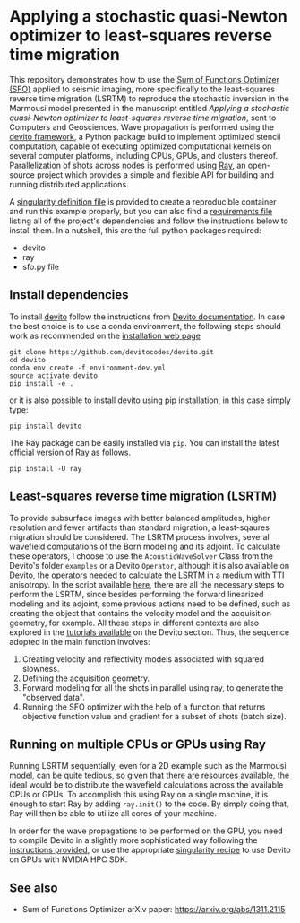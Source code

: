 # Applying a stochastic quasi-Newton optimizer to least-squares reverse time migration

 
This repository demonstrates how to use the [Sum of Functions Optimizer (SFO)](https://github.com/Sohl-Dickstein/Sum-of-Functions-Optimizer) applied to seismic imaging, more specifically to the least-squares reverse time migration (LSRTM) to reproduce the stochastic inversion in the Marmousi model presented in the manuscript entitled _Applying a stochastic quasi-Newton optimizer to least-squares reverse time migration_, sent to Computers and Geosciences. Wave propagation is performed using the [devito framework](https://www.devitoproject.org/), a Python package build to implement optimized stencil computation, capable of executing optimized computational kernels on several computer platforms, including CPUs, GPUs, and clusters thereof. Parallelization of shots across nodes is performed using [Ray](https://docs.ray.io/en/latest/), an open-source project which provides a simple and flexible API for building and running distributed applications. 


A [singularity definition file]() is provided to create a reproducible container and run this example properly, but you can also find a [requirements file]() listing all of the project's dependencies and follow the instructions below to install them. In a nutshell, this are the full python packages required:

+ devito
+ ray
+ sfo.py file

## Install dependencies  

To install [devito](https://www.devitoproject.org/) follow the instructions from [Devito documentation](https://www.devitoproject.org/devito/download.html). In case the best choice is to use a conda environment, the following steps should work as recommended on the [installation web page](https://www.devitoproject.org/devito/download.html#conda-environment) 
```
git clone https://github.com/devitocodes/devito.git
cd devito
conda env create -f environment-dev.yml
source activate devito
pip install -e .
```  

or it is also possible to install devito using pip installation, in this case simply type:
```
pip install devito
```  

The Ray package can be easily installed via `pip`. You can install the latest official version of Ray as follows.
```
pip install -U ray

```

## Least-squares reverse time migration (LSRTM)

To provide subsurface images with better balanced amplitudes, higher resolution and fewer artifacts than standard migration, a least-sqaures migration should be considered. The LSRTM process involves, several wavefield computations of the Born modeling and its adjoint. To calculate these operators, I choose to use the `AcousticWaveSolver` Class from the Devito's folder `examples` or a Devito `Operator`, although it is also available on Devito, the operators needed to calculate the LSRTM in a medium with TTI anisotropy. In the script available [here](https://github.com/fffarias/sfo-manuscript/blob/main/lsm.py), there are all the necessary steps to perform the LSRTM, since besides performing the forward linearized modeling and its adjoint, some previous actions need to be defined, such as creating the object that contains the velocity model and the acquisition geometry, for example. All these steps in different contexts are also explored in the [tutorials available](https://github.com/devitocodes/devito/tree/master/examples/seismic/tutorials) on the Devito section. Thus, the sequence adopted in the main function involves:

1. Creating velocity and reflectivity models associated with squared slowness. 
2. Defining the acquisition geometry.
3. Forward modeling for all the shots in parallel using ray, to generate the "observed data".
4. Running the SFO optimizer with the help of a function that returns objective function value and gradient for a subset of shots (batch size).



## Running on multiple CPUs or GPUs using Ray

Running LSRTM sequentially, even for a 2D example such as the Marmousi model, can be quite tedious, so given that there are resources available, the ideal would be to distribute the wavefield calculations across the available CPUs or GPUs. To accomplish this using Ray on a single machine, it is enough to start Ray by adding ```ray.init()``` to the code. By simply doing that, Ray will then be able to utilize all cores of your machine.

In order for the wave propagations to be performed on the GPU, you need to compile Devito in a slightly more sophisticated way following the [instructions provided](https://github.com/devitocodes/devito/wiki/Using-Devito-on-GPUs-with-NVIDIA-HPC-SDK), or use the appropriate [singularity recipe]() to use Devito on GPUs with NVIDIA HPC SDK.


See also
------
 * Sum of Functions Optimizer arXiv paper: https://arxiv.org/abs/1311.2115

